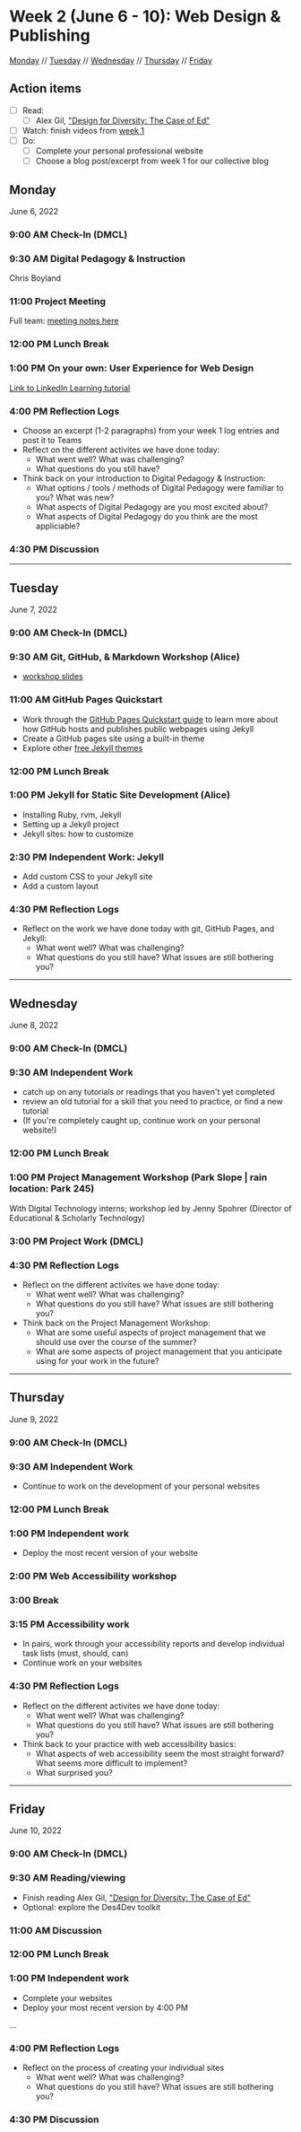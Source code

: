# Week 2 (June 6 - 10): Web Design & Publishing

[Monday](#monday) // [Tuesday](#tuesday) // [Wednesday](#wednesday) // [Thursday](#thursday) // [Friday](#friday)

## Action items
- [ ] Read: 
  - [ ] Alex Gil, ["Design for Diversity: The Case of Ed"](https://des4div.library.northeastern.edu/design-for-diversity-the-case-of-ed-alex-gil/#more-1888)
- [ ] Watch: finish videos from [week 1](01-intro.md)
- [ ] Do:
  - [ ] Complete your personal professional website
  - [ ] Choose a blog post/excerpt from week 1 for our collective blog

## Monday
June 6, 2022

### 9:00 AM Check-In (DMCL)

### 9:30 AM Digital Pedagogy & Instruction
Chris Boyland

### 11:00 Project Meeting
Full team: [meeting notes here](https://brynmawr.sharepoint.com/:w:/s/dssf/EaP48Y-n3RlFsQqSd4O42pEBsDETlHeNBtzRzBI7l6MNNA?e=qFSWzB)

### 12:00 PM Lunch Break

### 1:00 PM On your own: User Experience for Web Design
[Link to LinkedIn Learning tutorial](https://www.linkedin.com/learning/user-experience-for-web-design-2015/)

### 4:00 PM Reflection Logs
- Choose an excerpt (1-2 paragraphs) from your week 1 log entries and post it to Teams
- Reflect on the different activites we have done today:
  - What went well?  What was challenging?
  - What questions do you still have?
- Think back on your introduction to Digital Pedagogy & Instruction:
  - What options / tools / methods of Digital Pedagogy were familiar to you?  What was new?
  - What aspects of Digital Pedagogy are you most excited about?
  - What aspects of Digital Pedagogy do you think are the most appliciable? 


### 4:30 PM Discussion

---

## Tuesday
June 7, 2022

### 9:00 AM Check-In (DMCL)

### 9:30 AM Git, GitHub, & Markdown Workshop (Alice)
- [workshop slides](https://alicemcgrath.digital.brynmawr.edu/pres/git-hub.html#/title-slide)

### 11:00 AM GitHub Pages Quickstart
- Work through the [GitHub Pages Quickstart guide](https://docs.github.com/en/pages/quickstart) to learn more about how GitHub hosts and publishes public webpages using Jekyll
- Create a GitHub pages site using a built-in theme
- Explore other [free Jekyll themes](https://jekyllrb.com/docs/themes/)

### 12:00 PM Lunch Break

### 1:00 PM Jekyll for Static Site Development (Alice)
- Installing Ruby, rvm, Jekyll
- Setting up a Jekyll project
- Jekyll sites: how to customize

### 2:30 PM  Independent Work: Jekyll
- Add custom CSS to your Jekyll site
- Add a custom layout

### 4:30 PM Reflection Logs
- Reflect on the work we have done today with git, GitHub Pages, and Jekyll:
  - What went well?  What was challenging?
  - What questions do you still have?  What issues are still bothering you?


---

## Wednesday
June 8, 2022

### 9:00 AM Check-In (DMCL)

### 9:30 AM Independent Work
- catch up on any tutorials or readings that you haven't yet completed
- review an old tutorial for a skill that you need to practice, or find a new tutorial
- (If you're completely caught up, continue work on your personal website!)

### 12:00 PM Lunch Break

### 1:00 PM Project Management Workshop (Park Slope | rain location: Park 245)
With Digital Technology interns; workshop led by Jenny Spohrer (Director of Educational & Scholarly Technology)

### 3:00 PM Project Work (DMCL)

### 4:30 PM Reflection Logs
- Reflect on the different activites we have done today:
  - What went well?  What was challenging?
  - What questions do you still have?  What issues are still bothering you?
- Think back on the Project Management Workshop:
  - What are some useful aspects of project management that we should use over the course of the summer?
  - What are some aspects of project management that you anticipate using for your work in the future?

---

## Thursday
June 9, 2022

### 9:00 AM Check-In (DMCL)

### 9:30 AM Independent Work
- Continue to work on the development of your personal websites

### 12:00 PM Lunch Break

### 1:00 PM Independent work
- Deploy the most recent version of your website

### 2:00 PM Web Accessibility workshop

### 3:00 Break

### 3:15 PM Accessibility work
- In pairs, work through your accessibility reports and develop individual task lists (must, should, can)
- Continue work on your websites

### 4:30 PM Reflection Logs

- Reflect on the different activites we have done today:
  - What went well?  What was challenging?
  - What questions do you still have?  What issues are still bothering you?
- Think back to your practice with web accessibility basics:
  - What aspects of web accessibility seem the most straight forward?  What seems more difficult to implement? 
  - What surprised you?

---

## Friday
June 10, 2022

### 9:00 AM Check-In (DMCL)

### 9:30 AM Reading/viewing
- Finish reading Alex Gil, ["Design for Diversity: The Case of Ed"](https://des4div.library.northeastern.edu/design-for-diversity-the-case-of-ed-alex-gil/#more-1888)
- Optional: explore the Des4Dev toolkit

### 11:00 AM Discussion

### 12:00 PM Lunch Break

### 1:00 PM Independent work

- Complete your websites
- Deploy your most recent version by 4:00 PM

...

### 4:00 PM Reflection Logs
- Reflect on the process of creating your individual sites
  - What went well? What was challenging?
  - What questions do you still have? What issues are still bothering you?

### 4:30 PM Discussion

